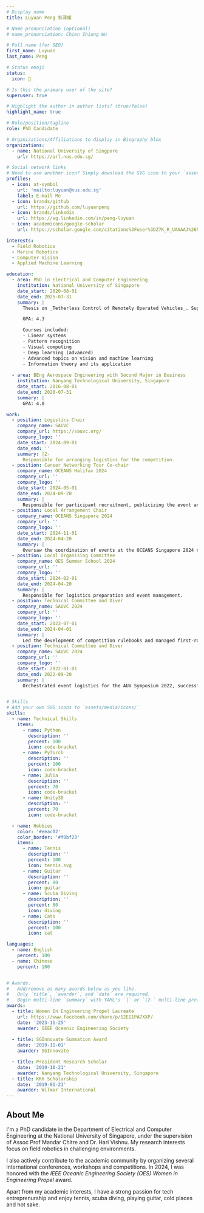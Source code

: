 ```yaml
---
# Display name
title: Luyuan Peng 彭渌媛

# Name pronunciation (optional)
# name_pronunciation: Chien Shiung Wu

# Full name (for SEO)
first_name: Luyuan
last_name: Peng

# Status emoji
status:
  icon: 🎾

# Is this the primary user of the site?
superuser: true

# Highlight the author in author lists? (true/false)
highlight_name: true

# Role/position/tagline
role: PhD Candidate

# Organizations/Affiliations to display in Biography blox
organizations:
  - name: National University of Singpore
    url: https://arl.nus.edu.sg/

# Social network links
# Need to use another icon? Simply download the SVG icon to your `assets/media/icons/` folder.
profiles:
  - icon: at-symbol
    url: 'mailto:luyuan@nus.edu.sg'
    label: E-mail Me
  - icon: brands/github
    url: https://github.com/luyuanpeng
  - icon: brands/linkedin
    url: https://sg.linkedin.com/in/peng-luyuan
  - icon: academicons/google-scholar
    url: https://scholar.google.com/citations%3Fuser%3DZ7K_R_UAAAAJ%26hl%3Den&ved=2ahUKEwjA2Mbr6q2JAxWpzTgGHUB8BtQQFnoECAsQAQ&usg=AOvVaw1MPLjYgKaCn5X7jT2GY8KV

interests:
  - Field Robotics
  - Marine Robotics
  - Computer Vision
  - Applied Machine Learning

education:
  - area: PhD in Electrical and Computer Engineering
    institution: National University of Singapore
    date_start: 2020-08-01 
    date_end: 2025-07-31
    summary: |
      Thesis on _Tetherless Control of Remotely Operated Vehicles_. Supervised by Assoc. Prof Mandar Chitre and Dr. Hari Vishnu. Presented papers at 2 IEEE conferences.

      GPA: 4.3

      Courses included:
      - Linear systems 
      - Pattern recognition
      - Visual computing
      - Deep learning (advanced)
      - Advanced topics on vision and machine learning
      - Information theory and its application
      
  - area: BEng Aerospace Engineering with Second Major in Business
    institution: Nanyang Technological University, Singapore
    date_start: 2016-08-01
    date_end: 2020-07-31
    summary: |
      GPA: 4.0

work:
  - position: Logistics Chair
    company_name: SAUVC
    company_url: https://sauvc.org/
    company_logo: ''
    date_start: 2024-09-01
    date_end: ''
    summary: |2-
      Responsible for arranging logistics for the competition.
  - position: Career Networking Tour Co-chair 
    company_name: OCEANS Halifax 2024
    company_url: ''
    company_logo: ''
    date_start: 2024-05-01
    date_end: 2024-09-20
    summary: |
      Responsible for participant recruitment, publicizing the event and leading the tours. 
  - position: Local Arrangement Chair
    company_name: OCEANS Singapore 2024
    company_url: ''
    company_logo: ''
    date_start: 2024-11-01
    date_end: 2024-04-20
    summary: |
      Oversaw the coordination of events at the OCEANS Singapore 2024 conference, spearheaded the planning and execution of the career networking tour, technical tours and cultural immersion events for over 700 participants.
  - position: Local Organising Committee 
    company_name: OES Summer School 2024
    company_url: ''
    company_logo: ''
    date_start: 2024-02-01
    date_end: 2024-04-20
    summary: |
      Responsible for logistics preparation and event management. 
  - position: Technical Committee and Diver
    company_name: SAUVC 2024
    company_url: ''
    company_logo: ''
    date_start: 2023-07-01
    date_end: 2024-04-01
    summary: |
      Led the development of competition rulebooks and managed first-round judging for the Singapore AUV Challenge 2024. Actively contributed as a diver, ensuring fair play and safety during live events, directly impacting the competition’s success.
  - position: Technical Committee and Diver
    company_name: SAUVC 2024
    company_url: ''
    company_logo: ''
    date_start: 2022-01-01
    date_end: 2022-09-20
    summary: |
      Orchestrated event logistics for the AUV Symposium 2022, successfully managing arrangements for 150 participants, which boosted the event’s operational efficiency.


# Skills
# Add your own SVG icons to `assets/media/icons/`
skills:
  - name: Technical Skills
    items:
      - name: Python
        description: ''
        percent: 100
        icon: code-bracket
      - name: PyTorch
        description: ''
        percent: 100
        icon: code-bracket
      - name: Julia
        description: ''
        percent: 70
        icon: code-bracket
      - name: Unity3D
        description: ''
        percent: 70
        icon: code-bracket

  - name: Hobbies
    color: '#eeac02'
    color_border: '#f0bf23'
    items:
      - name: Tennis
        description: ''
        percent: 100
        icon: tennis.svg  
      - name: Guitar
        description: ''
        percent: 80
        icon: guitar
      - name: Scuba Diving
        description: ''
        percent: 80
        icon: diving
      - name: Cats
        description: ''
        percent: 100
        icon: cat

languages:
  - name: English
    percent: 100
  - name: Chinese
    percent: 100


# Awards.
#   Add/remove as many awards below as you like.
#   Only `title`, `awarder`, and `date` are required.
#   Begin multi-line `summary` with YAML's `|` or `|2-` multi-line prefix and indent 2 spaces below.
awards:
  - title: Women In Engineering Propel Laureate 
    url: https://www.facebook.com/share/p/12EG1PA7XXP/
    date: '2023-11-25'
    awarder: IEEE Oceanic Engineering Society 
    
  - title: SGInnovate Summation Award
    date: '2019-11-01'
    awarder: SGInnovate 

  - title: President Research Scholar
    date: '2019-10-21'
    awarder: Nanyang Technological University, Singapore
  - title: KKH Scholarship
    date: '2019-01-21'
    awarder: Wilmar International
---
```


## About Me
I'm a PhD candidate in the Department of Electrical and Computer Engineering at the National University of Singapore, under the supervision of Assoc Prof Mandar Chitre and Dr. Hari Vishnu. My research interests focus on field robotics in challenging environments. 

I also actively contribute to the academic community by organizing several international conferences, workshops and competitions. In 2024, I was honored with the _IEEE Oceanic Engineering Society (OES) Women in Engineering Propel_ award.

Apart from my academic interests, I have a strong passion for tech entreprenurship and enjoy tennis, scuba diving, playing guitar, cold places and hot sake.
